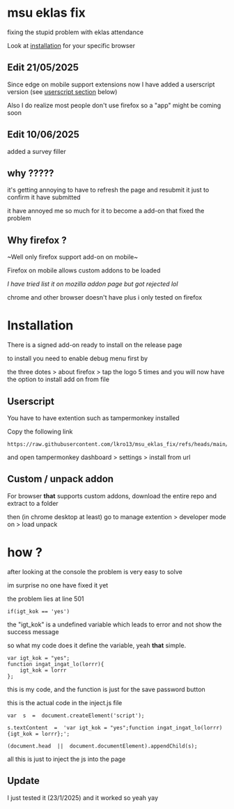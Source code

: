 # msu eklas fix
fixing the stupid problem with eklas attendance 

Look at [installation](#installation) for your specific browser

## Edit 21/05/2025
Since edge on mobile support extensions now I have added a userscript version (see [userscript section](#userscript) below)

Also I do realize most people don't use firefox so a "app" might be coming soon

## Edit 10/06/2025
added a survey filler 

## why ?????
it's getting annoying to have to refresh the page and resubmit it just to confirm it have submitted

it have annoyed me so much for it to become a add-on that fixed the problem

## Why firefox ?

~Well only firefox support add-on on mobile~

Firefox on mobile allows custom addons to be loaded

_I have tried list it on mozilla addon page but got rejected lol_

chrome and other browser doesn't have plus i only tested on firefox

# Installation

There is a signed add-on ready to install on the release page

to install you need to enable debug menu first by

the three dotes > about firefox > tap the logo 5 times 
and you will now have the option to install add on from file

## Userscript

You have to have extention such as tampermonkey installed

Copy the following link

    https://raw.githubusercontent.com/lkro13/msu_eklas_fix/refs/heads/main/userscript.js

and open tampermonkey dashboard > settings > install from url

## Custom / unpack addon

For browser **that** supports custom addons, download the entire repo and extract to a folder

then (in chrome desktop at least) go to manage extention > developer mode on > load unpack

# how ?

after looking at the console the problem is very easy to solve

im surprise no one have fixed it yet

the problem lies at line 501

    if(igt_kok == 'yes')
the "igt_kok" is a undefined variable which leads to error and not show the success message 

so what my code does it define the variable, yeah **that** simple.

    var igt_kok = "yes";
	function ingat_ingat_lo(lorrr){
	    igt_kok = lorrr
    };
this is my code, and the function is just for the save password button

this is the actual code in the inject.js file

    var  s  =  document.createElement('script');
    
    s.textContent  =  'var igt_kok = "yes";function ingat_ingat_lo(lorrr){igt_kok = lorrr};';
    
    (document.head  ||  document.documentElement).appendChild(s);

all this is just to inject the js into the page

## Update

I just tested it (23/1/2025) and it worked so yeah 
yay

